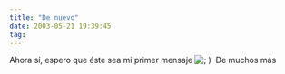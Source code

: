 ```yaml
---
title: "De nuevo"
date: 2003-05-21 19:39:45
tag: 
---
```

Ahora sí, espero que éste sea mi primer mensaje <img alt="; ) " src="http://web.archive.org/web/20030611122152/http://www.damog.org/blog/b2-img/smilies/icon_wink.gif"/> De muchos más
